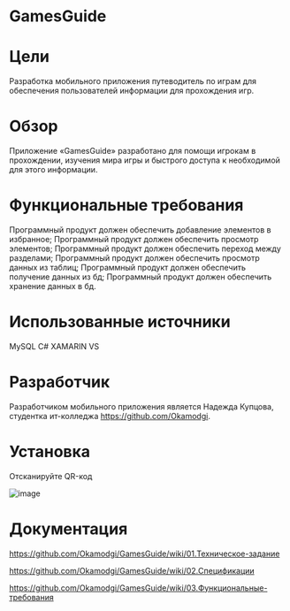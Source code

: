 # GamesGuide

# __Цели__
Разработка мобильного приложения путеводитель по играм для обеспечения пользователей информации для прохождения игр.

# __Обзор__
Приложение «GamesGuide» разработано для помощи игрокам в прохождении, изучения мира игры и быстрого доступа к необходимой для этого информации.

# __Функциональные требования__
Программный продукт должен обеспечить добавление элементов в избранное;
Программный продукт должен обеспечить просмотр элементов;
Программный продукт должен обеспечить переход между разделами;
Программный продукт должен обеспечить просмотр данных из таблиц;
Программный продукт должен обеспечить получение данных из бд;
Программный продукт должен обеспечить хранение данных в бд.

# __Использованные источники__
MySQL
C#
XAMARIN
VS

# __Разработчик__
Разработчиком мобильного приложения является Надежда Купцова, студентка ит-колледжа https://github.com/Okamodgi.

# __Установка__
Отсканируйте QR-код

![image](https://github.com/Okamodgi/GamesGuide/assets/123985263/da0c393c-3585-44c0-b400-d9bc67b81b7f)

# __Документация__
https://github.com/Okamodgi/GamesGuide/wiki/01.Техническое-задание

https://github.com/Okamodgi/GamesGuide/wiki/02.Спецификации

https://github.com/Okamodgi/GamesGuide/wiki/03.Функциональные-требования
